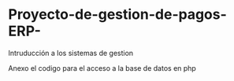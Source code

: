 # Proyecto-de-gestion-de-pagos-ERP-
Intruducción a los sistemas de gestion 

Anexo el codigo para el acceso a la base de datos en php 



